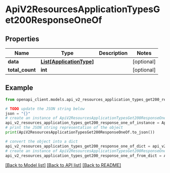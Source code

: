 # ApiV2ResourcesApplicationTypesGet200ResponseOneOf


## Properties

Name | Type | Description | Notes
------------ | ------------- | ------------- | -------------
**data** | [**List[ApplicationType]**](ApplicationType.md) |  | [optional] 
**total_count** | **int** |  | [optional] 

## Example

```python
from openapi_client.models.api_v2_resources_application_types_get200_response_one_of import ApiV2ResourcesApplicationTypesGet200ResponseOneOf

# TODO update the JSON string below
json = "{}"
# create an instance of ApiV2ResourcesApplicationTypesGet200ResponseOneOf from a JSON string
api_v2_resources_application_types_get200_response_one_of_instance = ApiV2ResourcesApplicationTypesGet200ResponseOneOf.from_json(json)
# print the JSON string representation of the object
print(ApiV2ResourcesApplicationTypesGet200ResponseOneOf.to_json())

# convert the object into a dict
api_v2_resources_application_types_get200_response_one_of_dict = api_v2_resources_application_types_get200_response_one_of_instance.to_dict()
# create an instance of ApiV2ResourcesApplicationTypesGet200ResponseOneOf from a dict
api_v2_resources_application_types_get200_response_one_of_from_dict = ApiV2ResourcesApplicationTypesGet200ResponseOneOf.from_dict(api_v2_resources_application_types_get200_response_one_of_dict)
```
[[Back to Model list]](../README.md#documentation-for-models) [[Back to API list]](../README.md#documentation-for-api-endpoints) [[Back to README]](../README.md)


